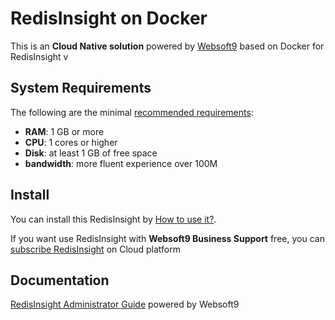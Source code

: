 # RedisInsight on Docker  

This is an **Cloud Native solution** powered by [Websoft9](https://www.websoft9.com) based on Docker for RedisInsight v

## System Requirements

The following are the minimal [recommended requirements](https://docs.redis.com/latest/ri/installing/install-docker/):

* **RAM**: 1 GB or more
* **CPU**: 1 cores or higher
* **Disk**: at least 1 GB of free space
* **bandwidth**: more fluent experience over 100M  

## Install

You can install this RedisInsight by [How to use it?](https://github.com/Websoft9/docker-library#how-to-use-it).   

If you want use RedisInsight with **Websoft9 Business Support** free, you can [subscribe RedisInsight](https://www.websoft9.com/apps) on Cloud platform

## Documentation

[RedisInsight Administrator Guide](https://support.websoft9.com/docs/redisinsight) powered by Websoft9
